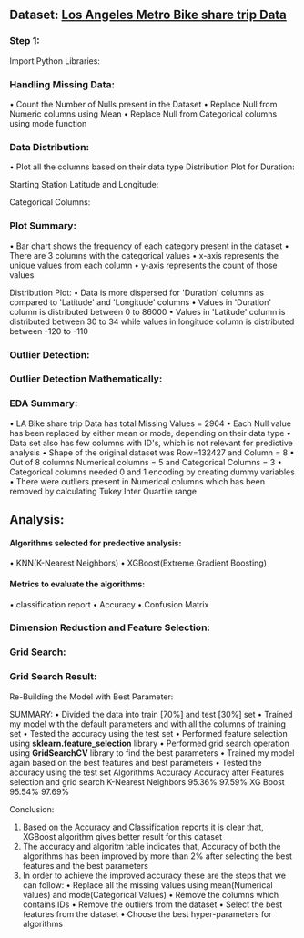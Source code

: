 ## Dataset: [Los Angeles Metro Bike share trip Data](https://www.kaggle.com/cityofLA/los-angeles-metro-bike-share-trip-data)

### Step 1: 
Import Python Libraries:
 
 

### Handling Missing Data:
•	Count the Number of Nulls present in the Dataset
•	Replace Null from Numeric columns using Mean
•	Replace Null from Categorical columns using mode function
 


### Data Distribution:
•	Plot all the columns based on their data type
Distribution Plot for Duration:
 
Starting Station Latitude and Longitude:
 

Categorical Columns:
 

### Plot Summary:
•	Bar chart shows the frequency of each category present in the dataset
•	There are 3 columns with the categorical values 
•	x-axis represents the unique values from each column
•	y-axis represents the count of those values

Distribution Plot:
•	Data is more dispersed for 'Duration' columns as compared to 'Latitude' and 'Longitude' columns
•	Values in 'Duration' column is distributed between 0 to 86000
•	Values in 'Latitude' column is distributed between 30 to 34 while values in longitude column is distributed between -120 to -110

### Outlier Detection:
 
### Outlier Detection Mathematically: 
 


### EDA Summary:
•	LA Bike share trip Data has total Missing Values = 2964 
•	Each Null value has been replaced by either mean or mode, depending on their data type
•	Data set also has few columns with ID's, which is not relevant for predictive analysis
•	Shape of the original dataset was Row=132427 and Column = 8
•	Out of 8 columns Numerical columns = 5 and Categorical Columns = 3
•	Categorical columns needed 0 and 1 encoding by creating dummy variables
•	There were outliers present in Numerical columns which has been removed by calculating Tukey Inter Quartile range


## Analysis:
#### Algorithms selected for predective analysis:
•	KNN(K-Nearest Neighbors)
•	XGBoost(Extreme Gradient Boosting)  

#### Metrics to evaluate the algorithms:
•	classification report
•	Accuracy
•	Confusion Matrix





### Dimension Reduction and Feature Selection:
 

### Grid Search:
 
 


### Grid Search Result:
 
 
Re-Building the Model with Best Parameter:
 
SUMMARY:
•	Divided the data into train [70%] and test [30%] set
•	Trained my model with the default parameters and with all the columns of training set
•	Tested the accuracy using the test set
•	Performed feature selection using **sklearn.feature_selection** library
•	Performed grid search operation using **GridSearchCV** library to find the best parameters
•	Trained my model again based on the best features and best parameters
•	Tested the accuracy using the test set
Algorithms	Accuracy  	Accuracy after Features selection and grid search
K-Nearest Neighbors    	95.36%	97.59%
XG Boost        	95.54%	97.69% 

Conclusion:
1. Based on the Accuracy and Classification reports it is clear that, XGBoost algorithm gives better result for this dataset
2. The accuracy and algoritm table indicates that, Accuracy of both the algorithms has been improved by more than 2% after selecting the best features and the best parameters
3. In order to achieve the improved accuracy these are the steps that we can follow:
•	Replace all the missing values using mean(Numerical values) and mode(Categorical Values)
•	Remove the columns which contains IDs
•	Remove the outliers from the dataset
•	Select the best features from the dataset
•	Choose the best hyper-parameters for algorithms
